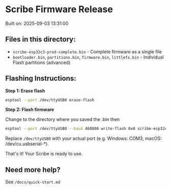 # Scribe Firmware Release

Built on: 2025-09-03 13:31:00

## Files in this directory:

- `scribe-esp32c3-prod-complete.bin` - Complete firmware as a single file
- `bootloader.bin`, `partitions.bin`, `firmware.bin`, `littlefs.bin` - Individual Flash partitions (advanced)

## Flashing Instructions:

**Step 1: Erase flash**

```bash
esptool --port /dev/ttyUSB0 erase-flash
```

**Step 2: Flash firmware**

Change to the directory where you saved the .bin then

```bash
esptool --port /dev/ttyUSB0 --baud 460800 write-flash 0x0 scribe-esp32c3-prod-complete.bin
```

Replace `/dev/ttyUSB0` with your actual port (e.g. Windows: COM3, macOS: /dev/cu.usbserial-\*).

That's it! Your Scribe is ready to use.

## Need more help?

See `/docs/quick-start.md`
